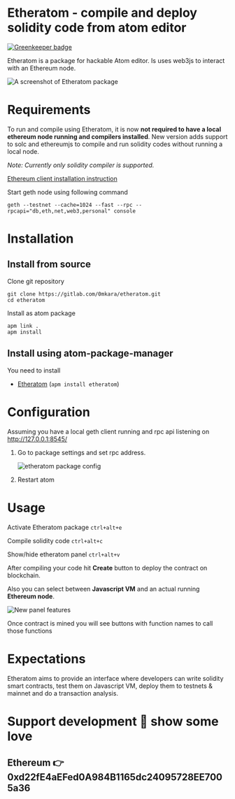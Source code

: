 # Etheratom - compile and deploy solidity code from atom editor

[![Greenkeeper badge](https://badges.greenkeeper.io/0mkara/etheratom.svg)](https://greenkeeper.io/)

Etheratom is a package for hackable Atom editor. Is uses web3js to interact with an Ethereum node.

![A screenshot of Etheratom package](https://cloud.githubusercontent.com/assets/13261372/20199663/2d000048-a7d2-11e6-9eb6-222200442f5c.png)

# Requirements

To run and compile using Etheratom, it is now __not required to have a local ethereum node running and compilers installed__. New version adds support to solc and ethereumjs to compile and run solidity codes without running a local node.

*Note: Currently only solidity compiler is supported.*

[Ethereum client installation instruction](https://www.ethereum.org/cli)

Start geth node using following command

    geth --testnet --cache=1024 --fast --rpc --rpcapi="db,eth,net,web3,personal" console

# Installation

## Install from source

Clone git repository

    git clone https://gitlab.com/0mkara/etheratom.git
    cd etheratom

Install as atom package

    apm link .
    apm install

## Install using atom-package-manager

You need to install

* [Etheratom](https://atom.io/packages/etheratom) (`apm install etheratom`)

# Configuration

Assuming you have a local geth client running and rpc api listening on http://127.0.0.1:8545/

1. Go to package settings and set rpc address.

    ![etheratom package config](https://cloud.githubusercontent.com/assets/13261372/15468216/9989115e-2100-11e6-8dd5-e02fb9459ab6.gif)

2. Restart atom

# Usage

Activate Etheratom package `ctrl+alt+e`

Compile solidity code `ctrl+alt+c`

Show/hide etheratom panel `ctrl+alt+v`

After compiling your code hit **Create** button to deploy the contract on blockchain.

Also you can select between **Javascript VM** and an actual running **Ethereum node**.

![New panel features](https://cloud.githubusercontent.com/assets/13261372/20199656/227e5a52-a7d2-11e6-95f5-ec7fb16b4564.png)

Once contract is mined you will see buttons with function names to call those functions

# Expectations

Etheratom aims to provide an interface where developers can write solidity smart contracts, test them on Javascript VM, deploy them to testnets & mainnet and do a transaction analysis.

# Support development :green_heart: show some love
## Ethereum :point_right: 0xd22fE4aEFed0A984B1165dc24095728EE7005a36

